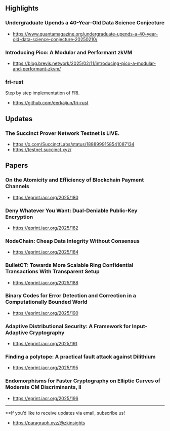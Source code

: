 ## Highlights
### Undergraduate Upends a 40-Year-Old Data Science Conjecture
- <https://www.quantamagazine.org/undergraduate-upends-a-40-year-old-data-science-conjecture-20250210/>
### Introducing Pico: A Modular and Performant zkVM
- <https://blog.brevis.network/2025/02/11/introducing-pico-a-modular-and-performant-zkvm/>
### fri-rust
Step by step implementation of FRI.
- <https://github.com/eerkaijun/fri-rust>

## Updates
### The Succinct Prover Network Testnet is LIVE.
- <https://x.com/SuccinctLabs/status/1888999158541087134>
- <https://testnet.succinct.xyz/>

## Papers
### On the Atomicity and Efficiency of Blockchain Payment Channels
- <https://eprint.iacr.org/2025/180>
### Deny Whatever You Want: Dual-Deniable Public-Key Encryption
- <https://eprint.iacr.org/2025/182>
### NodeChain: Cheap Data Integrity Without Consensus
- <https://eprint.iacr.org/2025/184>
### BulletCT: Towards More Scalable Ring Confidential Transactions With Transparent Setup
- <https://eprint.iacr.org/2025/188>
### Binary Codes for Error Detection and Correction in a Computationally Bounded World
- <https://eprint.iacr.org/2025/190>
### Adaptive Distributional Security: A Framework for Input-Adaptive Cryptography
- <https://eprint.iacr.org/2025/191>
### Finding a polytope: A practical fault attack against Dilithium
- <https://eprint.iacr.org/2025/195>
### Endomorphisms for Faster Cryptography on Elliptic Curves of Moderate CM Discriminants, II
- <https://eprint.iacr.org/2025/196>


---
**If you’d like to receive updates via email, subscribe us!

- <https://paragraph.xyz/@zkinsights>
